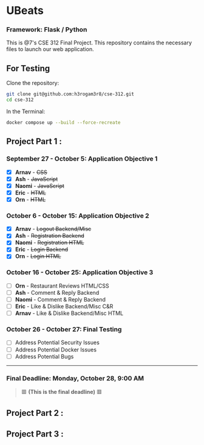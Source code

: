 # UBeats
### Framework: Flask / Python
This is @7's CSE 312 Final Project. This repository contains the necessary files to launch our web application. 

## For Testing

Clone the repository:

```bash
git clone git@github.com:h3rogam3r8/cse-312.git
cd cse-312
```

In the Terminal:

```bash
docker compose up --build --force-recreate
```

## Project Part 1 :

### September 27 - October 5: Application Objective 1
- [x] **Arnav** - ~~CSS~~
- [x] **Ash** - ~~JavaScript~~
- [x] **Naomi** - ~~JavaScript~~
- [x] **Eric** - ~~HTML~~
- [x] **Orn** - ~~HTML~~

### October 6 - October 15: Application Objective 2
- [x] **Arnav** - ~~Logout Backend/Misc~~
- [x] **Ash** - ~~Registration Backend~~
- [x] **Naomi** - ~~Registration HTML~~
- [x] **Eric** - ~~Login Backend~~
- [x] **Orn** - ~~Login HTML~~

### October 16 - October 25: Application Objective 3
- [ ] **Orn** - Restaurant Reviews HTML/CSS
- [ ] **Ash** - Comment & Reply Backend
- [ ] **Naomi** - Comment & Reply Backend
- [ ] **Eric** - Like & Dislike Backend/Misc C&R
- [ ] **Arnav** - Like & Dislike Backend/Misc HTML

### October 26 - October 27: Final Testing
- [ ] Address Potential Security Issues
- [ ] Address Potential Docker Issues
- [ ] Address Potential Bugs

---
### Final Deadline: **Monday, October 28, 9:00 AM** 
> 🟥 **(This is the final deadline)** 🟥

## Project Part 2 :

## Project Part 3 :
